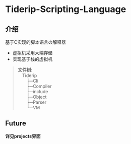 # Tiderip-Scripting-Language

## 介绍

基于C实现的脚本语言<Tiderip>の解释器

- 虚拟机采用大端存储
- 实现基于栈的虚拟机

> **文件树:**  
> &emsp;Tiderip  
> &emsp;&emsp;├─Cli  
> &emsp;&emsp;├─Compiler  
> &emsp;&emsp;├─include  
> &emsp;&emsp;├─Object  
> &emsp;&emsp;├─Parser  
> &emsp;&emsp;└─VM

## Future
**详见projects界面**

